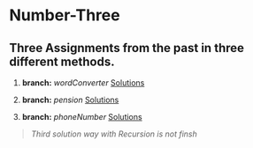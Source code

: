 # Number-Three

## Three Assignments from the past in three different methods.

1. **branch:** _wordConverter_ [Solutions](https://github.com/rubenSinzig/number-three/blob/wordConverter/index.js)

3. **branch:** _pension_ [Solutions](https://github.com/rubenSinzig/number-three/blob/pension/index.js)

5. **branch:** _phoneNumber_ [Solutions](https://github.com/rubenSinzig/number-three/blob/phoneNumber/index.js) 
> _Third solution way with Recursion is not finsh_
